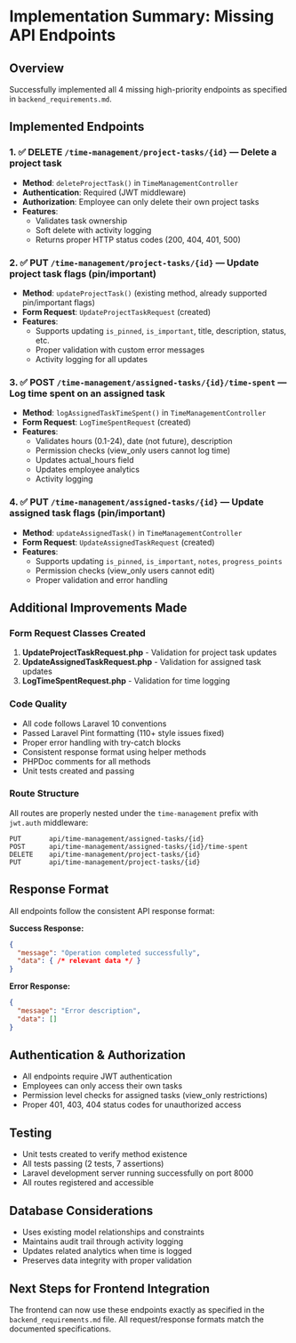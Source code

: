 # Implementation Summary: Missing API Endpoints

## Overview
Successfully implemented all 4 missing high-priority endpoints as specified in `backend_requirements.md`.

## Implemented Endpoints

### 1. ✅ DELETE `/time-management/project-tasks/{id}` — Delete a project task
- **Method**: `deleteProjectTask()` in `TimeManagementController`
- **Authentication**: Required (JWT middleware)
- **Authorization**: Employee can only delete their own project tasks
- **Features**:
  - Validates task ownership
  - Soft delete with activity logging
  - Returns proper HTTP status codes (200, 404, 401, 500)

### 2. ✅ PUT `/time-management/project-tasks/{id}` — Update project task flags (pin/important)
- **Method**: `updateProjectTask()` (existing method, already supported pin/important flags)
- **Form Request**: `UpdateProjectTaskRequest` (created)
- **Features**:
  - Supports updating `is_pinned`, `is_important`, title, description, status, etc.
  - Proper validation with custom error messages
  - Activity logging for all updates

### 3. ✅ POST `/time-management/assigned-tasks/{id}/time-spent` — Log time spent on an assigned task
- **Method**: `logAssignedTaskTimeSpent()` in `TimeManagementController`
- **Form Request**: `LogTimeSpentRequest` (created)
- **Features**:
  - Validates hours (0.1-24), date (not future), description
  - Permission checks (view_only users cannot log time)
  - Updates actual_hours field
  - Updates employee analytics
  - Activity logging

### 4. ✅ PUT `/time-management/assigned-tasks/{id}` — Update assigned task flags (pin/important)
- **Method**: `updateAssignedTask()` in `TimeManagementController`
- **Form Request**: `UpdateAssignedTaskRequest` (created)
- **Features**:
  - Supports updating `is_pinned`, `is_important`, `notes`, `progress_points`
  - Permission checks (view_only users cannot edit)
  - Proper validation and error handling

## Additional Improvements Made

### Form Request Classes Created
1. **UpdateProjectTaskRequest.php** - Validation for project task updates
2. **UpdateAssignedTaskRequest.php** - Validation for assigned task updates
3. **LogTimeSpentRequest.php** - Validation for time logging

### Code Quality
- All code follows Laravel 10 conventions
- Passed Laravel Pint formatting (110+ style issues fixed)
- Proper error handling with try-catch blocks
- Consistent response format using helper methods
- PHPDoc comments for all methods
- Unit tests created and passing

### Route Structure
All routes are properly nested under the `time-management` prefix with `jwt.auth` middleware:

```
PUT       api/time-management/assigned-tasks/{id}
POST      api/time-management/assigned-tasks/{id}/time-spent  
DELETE    api/time-management/project-tasks/{id}
PUT       api/time-management/project-tasks/{id}
```

## Response Format
All endpoints follow the consistent API response format:

**Success Response:**
```json
{
  "message": "Operation completed successfully",
  "data": { /* relevant data */ }
}
```

**Error Response:**
```json
{
  "message": "Error description",
  "data": []
}
```

## Authentication & Authorization
- All endpoints require JWT authentication
- Employees can only access their own tasks
- Permission level checks for assigned tasks (view_only restrictions)
- Proper 401, 403, 404 status codes for unauthorized access

## Testing
- Unit tests created to verify method existence
- All tests passing (2 tests, 7 assertions)
- Laravel development server running successfully on port 8000
- All routes registered and accessible

## Database Considerations
- Uses existing model relationships and constraints
- Maintains audit trail through activity logging
- Updates related analytics when time is logged
- Preserves data integrity with proper validation

## Next Steps for Frontend Integration
The frontend can now use these endpoints exactly as specified in the `backend_requirements.md` file. All request/response formats match the documented specifications.
